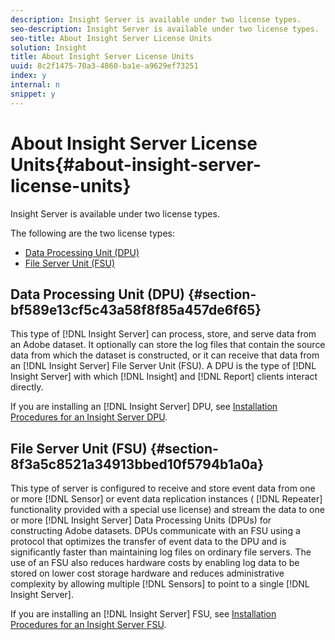 ```yaml
---
description: Insight Server is available under two license types.
seo-description: Insight Server is available under two license types.
seo-title: About Insight Server License Units
solution: Insight
title: About Insight Server License Units
uuid: 8c2f1475-70a3-4860-ba1e-a9629ef73251
index: y
internal: n
snippet: y
---
```


# About Insight Server License Units{#about-insight-server-license-units}

Insight Server is available under two license types.

The following are the two license types:

* [Data Processing Unit (DPU)](../../../home/c-inst-svr/c-install-ins-svr/c-abt-inst-svr-lic-units.md#section-bf589e13cf5c43a58f8f85a457de6f65) 
* [File Server Unit (FSU)](../../../home/c-inst-svr/c-install-ins-svr/c-abt-inst-svr-lic-units.md#section-8f3a5c8521a34913bbed10f5794b1a0a)

## Data Processing Unit (DPU) {#section-bf589e13cf5c43a58f8f85a457de6f65}

This type of [!DNL Insight Server] can process, store, and serve data from an Adobe dataset. It optionally can store the log files that contain the source data from which the dataset is constructed, or it can receive that data from an [!DNL Insight Server] File Server Unit (FSU). A DPU is the type of [!DNL Insight Server] with which [!DNL Insight] and [!DNL Report] clients interact directly.

If you are installing an [!DNL Insight Server] DPU, see [Installation Procedures for an Insight Server DPU](../../../home/c-inst-svr/c-install-ins-svr/t-install-proc-inst-svr-dpu/t-install-proc-inst-svr-dpu.md#task-ce1ac85294604467ab750b24176d25bc).

## File Server Unit (FSU) {#section-8f3a5c8521a34913bbed10f5794b1a0a}

This type of server is configured to receive and store event data from one or more [!DNL Sensor] or event data replication instances ( [!DNL Repeater] functionality provided with a special use license) and stream the data to one or more [!DNL Insight Server] Data Processing Units (DPUs) for constructing Adobe datasets. DPUs communicate with an FSU using a protocol that optimizes the transfer of event data to the DPU and is significantly faster than maintaining log files on ordinary file servers. The use of an FSU also reduces hardware costs by enabling log data to be stored on lower cost storage hardware and reduces administrative complexity by allowing multiple [!DNL Sensors] to point to a single [!DNL Insight Server].

If you are installing an [!DNL Insight Server] FSU, see [Installation Procedures for an Insight Server FSU](../../../home/c-inst-svr/c-install-ins-svr/t-inst-proc-fsu.md#task-e4a4a791b6694119ba45b36f3e573016). 
